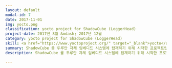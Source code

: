 ```yaml
---
layout: default
modal-id: 7
date: 2017-11-01
img: yocto.png
classification: yocto project for ShadowCube (LoggerHead)
project-date: 2017년 8월 &mdash; 2017년 12월
category: yocto project for ShadowCube (LoggerHead)
skill: <a href="https://www.yoctoproject.org/" target="_blank">yocto</a>
summary: ShadowCube 를 두루안 자체 임베디드 시스템에 탑재하기 위해 시작한 프로젝트입니다.
description: ShadowCube 를 두루안 자체 임베디드 시스템에 탑재하기 위해 시작한 프로젝트입니다.<br />ShadowCube 는 ASP.NET 으로 개발되었기 때문에 Linux 에서 .NET 을 동작해주는<br />mono 를 먼저 임베디드 시스템에 탑재해야 했습니다.<br /><br />mono 는 잘 만들어진 open source 라서 컴파일 후 임베디드 시스템에 탑재가 되었지만,<br />ShadowCube 웹 호스팅에 필요한 apache-mod-mono, fastcgi, xsp 는<br />Open Embeded Recipe 로 제공이되지 않아 처음부터 시작하였습니다.<br /><br />필요한 프로그램의 소스를 하나하나 찾아서 yocto 환경에서 빌드되도록 진행하였고,<br />임베디드 시스템에 탑재하였지만.. 속도 등 성능상의 이슈가 있어서 포기해야만 했습니다. :-(<br /><br />yocto project 에서 mono xsp 를 빌드될 수 있도록 한 것을 <a href="https://github.com/insung/mono-server-yocto" target="_blank">Github</a>에 정리해 보았습니다!

---
```

